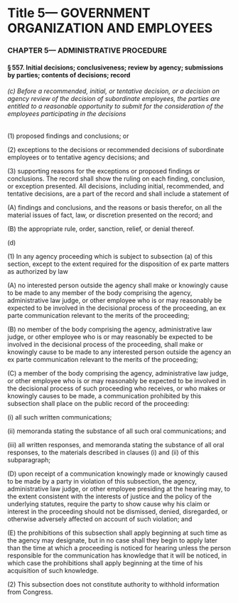 
# Title 5— GOVERNMENT ORGANIZATION AND EMPLOYEES
### CHAPTER 5— ADMINISTRATIVE PROCEDURE
#### § 557. Initial decisions; conclusiveness; review by agency; submissions by parties; contents of decisions; record
###### (c) Before a recommended, initial, or tentative decision, or a decision on agency review of the decision of subordinate employees, the parties are entitled to a reasonable opportunity to submit for the consideration of the employees participating in the decisions

(1) proposed findings and conclusions; or

(2) exceptions to the decisions or recommended decisions of subordinate employees or to tentative agency decisions; and

(3) supporting reasons for the exceptions or proposed findings or conclusions. The record shall show the ruling on each finding, conclusion, or exception presented. All decisions, including initial, recommended, and tentative decisions, are a part of the record and shall include a statement of

(A) findings and conclusions, and the reasons or basis therefor, on all the material issues of fact, law, or discretion presented on the record; and

(B) the appropriate rule, order, sanction, relief, or denial thereof.

(d)

(1) In any agency proceeding which is subject to subsection (a) of this section, except to the extent required for the disposition of ex parte matters as authorized by law

(A) no interested person outside the agency shall make or knowingly cause to be made to any member of the body comprising the agency, administrative law judge, or other employee who is or may reasonably be expected to be involved in the decisional process of the proceeding, an ex parte communication relevant to the merits of the proceeding;

(B) no member of the body comprising the agency, administrative law judge, or other employee who is or may reasonably be expected to be involved in the decisional process of the proceeding, shall make or knowingly cause to be made to any interested person outside the agency an ex parte communication relevant to the merits of the proceeding;

(C) a member of the body comprising the agency, administrative law judge, or other employee who is or may reasonably be expected to be involved in the decisional process of such proceeding who receives, or who makes or knowingly causes to be made, a communication prohibited by this subsection shall place on the public record of the proceeding:

(i) all such written communications;

(ii) memoranda stating the substance of all such oral communications; and

(iii) all written responses, and memoranda stating the substance of all oral responses, to the materials described in clauses (i) and (ii) of this subparagraph;

(D) upon receipt of a communication knowingly made or knowingly caused to be made by a party in violation of this subsection, the agency, administrative law judge, or other employee presiding at the hearing may, to the extent consistent with the interests of justice and the policy of the underlying statutes, require the party to show cause why his claim or interest in the proceeding should not be dismissed, denied, disregarded, or otherwise adversely affected on account of such violation; and

(E) the prohibitions of this subsection shall apply beginning at such time as the agency may designate, but in no case shall they begin to apply later than the time at which a proceeding is noticed for hearing unless the person responsible for the communication has knowledge that it will be noticed, in which case the prohibitions shall apply beginning at the time of his acquisition of such knowledge.

(2) This subsection does not constitute authority to withhold information from Congress.
